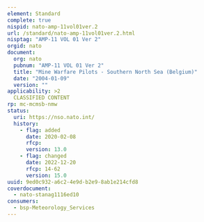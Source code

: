 ```yaml
---
element: Standard
complete: true
nispid: nato-amp-11vol01ver.2
url: /standard/nato-amp-11vol01ver.2.html
nisptag: "AMP-11 VOL 01 Ver 2"
orgid: nato
document:
  org: nato
  pubnum: "AMP-11 VOL 01 Ver 2"
  title: "Mine Warfare Pilots - Southern North Sea (Belgium)"
  date: "2004-01-09"
  version: ""
applicability: >2
  CLASSIFIED CONTENT
rp: mc-mcmsb-nmw
status:
  uri: https://nso.nato.int/
  history: 
    - flag: added
      date: 2020-02-08
      rfcp: 
      version: 13.0
    - flag: changed
      date: 2022-12-20
      rfcp: 14-62
      version: 15.0
uuid: 9ed0c932-a6c2-4e9d-b2e9-8ab1e214cfd8
coverdocument:
  - nato-stanag1116ed10
consumers:
  - bsp-Meteorology_Services
---
```

